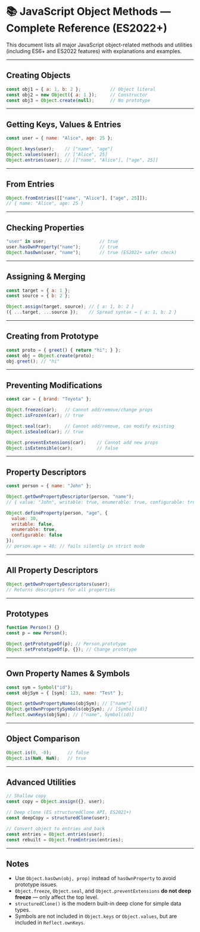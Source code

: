 # 📚 JavaScript Object Methods — Complete Reference (ES2022+)

This document lists all major JavaScript object-related methods and utilities (including ES6+ and ES2022 features) with explanations and examples.

---

## Creating Objects
```javascript
const obj1 = { a: 1, b: 2 };           // Object literal
const obj2 = new Object({ a: 1 });     // Constructor
const obj3 = Object.create(null);      // No prototype
```

---

## Getting Keys, Values & Entries
```javascript
const user = { name: "Alice", age: 25 };

Object.keys(user);    // ["name", "age"]
Object.values(user);  // ["Alice", 25]
Object.entries(user); // [["name", "Alice"], ["age", 25]]
```

---

## From Entries
```javascript
Object.fromEntries([["name", "Alice"], ["age", 25]]);
// { name: "Alice", age: 25 }
```

---

## Checking Properties
```javascript
"user" in user;                    // true
user.hasOwnProperty("name");       // true
Object.hasOwn(user, "name");       // true (ES2022+ safer check)
```

---

## Assigning & Merging
```javascript
const target = { a: 1 };
const source = { b: 2 };

Object.assign(target, source); // { a: 1, b: 2 }
({ ...target, ...source });    // Spread syntax → { a: 1, b: 2 }
```

---

## Creating from Prototype
```javascript
const proto = { greet() { return "hi"; } };
const obj = Object.create(proto);
obj.greet(); // "hi"
```

---

## Preventing Modifications
```javascript
const car = { brand: "Toyota" };

Object.freeze(car);   // Cannot add/remove/change props
Object.isFrozen(car); // true

Object.seal(car);     // Cannot add/remove, can modify existing
Object.isSealed(car); // true

Object.preventExtensions(car);    // Cannot add new props
Object.isExtensible(car);         // false
```

---

## Property Descriptors
```javascript
const person = { name: "John" };

Object.getOwnPropertyDescriptor(person, "name");
// { value: "John", writable: true, enumerable: true, configurable: true }

Object.defineProperty(person, "age", {
  value: 30,
  writable: false,
  enumerable: true,
  configurable: false
});
// person.age = 40; // fails silently in strict mode
```

---

## All Property Descriptors
```javascript
Object.getOwnPropertyDescriptors(user);
// Returns descriptors for all properties
```

---

## Prototypes
```javascript
function Person() {}
const p = new Person();

Object.getPrototypeOf(p); // Person.prototype
Object.setPrototypeOf(p, {}); // Change prototype
```

---

## Own Property Names & Symbols
```javascript
const sym = Symbol("id");
const objSym = { [sym]: 123, name: "Test" };

Object.getOwnPropertyNames(objSym); // ["name"]
Object.getOwnPropertySymbols(objSym); // [Symbol(id)]
Reflect.ownKeys(objSym); // ["name", Symbol(id)]
```

---

## Object Comparison
```javascript
Object.is(0, -0);      // false
Object.is(NaN, NaN);   // true
```

---

## Advanced Utilities
```javascript
// Shallow copy
const copy = Object.assign({}, user);

// Deep clone (ES structuredClone API, ES2021+)
const deepCopy = structuredClone(user);

// Convert object to entries and back
const entries = Object.entries(user);
const rebuilt = Object.fromEntries(entries);
```

---

## Notes
- Use `Object.hasOwn(obj, prop)` instead of `hasOwnProperty` to avoid prototype issues.
- `Object.freeze`, `Object.seal`, and `Object.preventExtensions` **do not deep freeze** — only affect the top level.
- `structuredClone()` is the modern built-in deep clone for simple data types.
- Symbols are not included in `Object.keys` or `Object.values`, but are included in `Reflect.ownKeys`.
